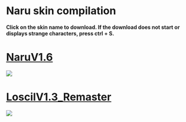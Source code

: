 # Naru skin compilation


**Click on the skin name to download. If the download does not start or displays strange characters, press ctrl + S.**


# [NaruV1.6](https://naru.s-ul.eu/Y16IQKY0)
![](https://naru.s-ul.eu/pZmxpZ6g)

# [LoscilV1.3_Remaster](https://www.dropbox.com/s/ld8aipepjrm1kk8/Loscil%20V1.3_Remaster.osk?dl=0)
![](https://naru.s-ul.eu/P8o1CUeM)
